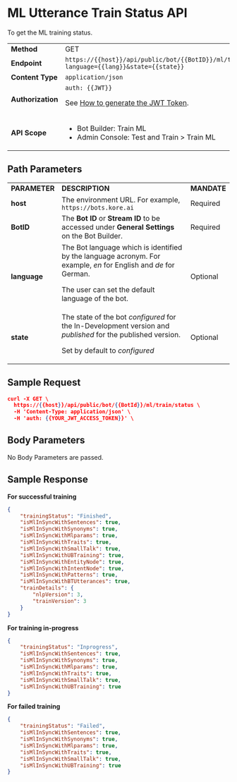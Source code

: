 
# ML Utterance Train Status API

To get the ML training status.


<table>
  <tr>
   <td><strong>Method</strong>
   </td>
   <td>GET
   </td>
  </tr>
  <tr>
   <td><strong>Endpoint</strong>
   </td>
   <td><code>https://{{host}}/api/public/bot/{{BotID}}/ml/train/status?language={{lang}}&state={{state}}</code>
   </td>
  </tr>
  <tr>
   <td><strong>Content Type</strong>
   </td>
   <td><code>application/json</code>
   </td>
  </tr>
  <tr>
   <td><strong>Authorization</strong>
   </td>
   <td><code>auth: {{JWT}}</code>
<p>
See <a href="https://developer.kore.ai/docs/bots/api-guide/apis/#Generating_the_JWT_Token">How to generate the JWT Token</a>.
   </td>
  </tr>
  <tr>
   <td><strong>API Scope</strong>
   </td>
   <td>
<ul>

<li>Bot Builder: Train ML

<li>Admin Console: Test and Train > Train ML
</li>
</ul>
   </td>
  </tr>
</table>


## Path Parameters


<table>
  <tr>
   <td><strong>PARAMETER</strong>
   </td>
   <td><strong>DESCRIPTION</strong>
   </td>
   <td><strong>MANDATE</strong>
   </td>
  </tr>
  <tr>
   <td><strong>host</strong>
   </td>
   <td>The environment URL. For example, <code>https://bots.kore.ai</code>
   </td>
   <td>Required
   </td>
  </tr>
  <tr>
   <td><strong>BotID</strong>
   </td>
   <td>The <strong>Bot ID</strong> or <strong>Stream ID</strong> to be accessed under <strong>General Settings</strong> on the Bot Builder.
   </td>
   <td>Required
   </td>
  </tr>
  <tr>
   <td><strong>language</strong>
   </td>
   <td>The Bot language which is identified by the language acronym. For example, <em>en</em> for English and <em>de</em> for German.
<p>
The user can set the default language of the bot.
   </td>
   <td>Optional
   </td>
  </tr>
  <tr>
   <td><strong>state</strong>
   </td>
   <td>The state of the bot <em>configured</em> for the In-Development version and <em>published</em> for the published version.
<p>
Set by default to <em>configured</em>
   </td>
   <td>Optional
   </td>
  </tr>
</table>


 


## Sample Request


```json
curl -X GET \
  https://{{host}}/api/public/bot/{{BotId}}/ml/train/status \
  -H 'Content-Type: application/json' \
  -H 'auth: {{YOUR_JWT_ACCESS_TOKEN}}' \
```

## Body Parameters

No Body Parameters are passed.


## Sample Response

**For successful training**


```json
{
    "trainingStatus": "Finished",
    "isMlInSyncWithSentences": true,
    "isMlInSyncWithSynonyms": true,
    "isMlInSyncWithMlparams": true,
    "isMlInSyncWithTraits": true,
    "isMlInSyncWithSmallTalk": true,
    "isMlInSyncWithUBTraining": true,
    "isMlInSyncWithEntityNode": true,
    "isMlInSyncWithIntentNode": true,
    "isMlInSyncWithPatterns": true,
    "isMlInSyncWithBTUtterances": true,
    "trainDetails": {
        "nlpVersion": 3,
        "trainVersion": 3
    }
}
```


**For training in-progress**


```json
{
    "trainingStatus": "Inprogress",
    "isMlInSyncWithSentences": true,
    "isMlInSyncWithSynonyms": true,
    "isMlInSyncWithMlparams": true,
    "isMlInSyncWithTraits": true,
    "isMlInSyncWithSmallTalk": true,
    "isMlInSyncWithUBTraining": true
}
```


**For failed training**


```json
{
    "trainingStatus": "Failed",
    "isMlInSyncWithSentences": true,
    "isMlInSyncWithSynonyms": true,
    "isMlInSyncWithMlparams": true,
    "isMlInSyncWithTraits": true,
    "isMlInSyncWithSmallTalk": true,
    "isMlInSyncWithUBTraining": true
}
```